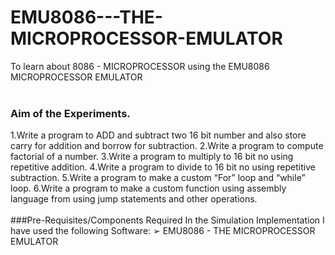 # EMU8086---THE-MICROPROCESSOR-EMULATOR
To learn about 8086 - MICROPROCESSOR using the EMU8086 MICROPROCESSOR EMULATOR<br><br>
### Aim of the Experiments.
1.Write a program to ADD and subtract two 16 bit number and also store carry for addition and borrow for subtraction.
2.Write a program to compute factorial of a number.
3.Write a program to multiply to 16 bit no using repetitive addition.
4.Write a program to divide to 16 bit no using repetitive subtraction.
5.Write a program to make a custom “For” loop and “while” loop.
6.Write a program to make a custom function using assembly language from using jump statements and other operations.
<br><br>
###Pre-Requisites/Components Required
In the Simulation Implementation I have used the following Software:
➢ EMU8086 - THE MICROPROCESSOR EMULATOR
